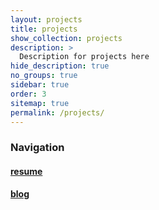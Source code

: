 ```yaml
---
layout: projects
title: projects
show_collection: projects
description: >
  Description for projects here
hide_description: true
no_groups: true
sidebar: true
order: 3
sitemap: true
permalink: /projects/
---
```


<!-- ## Updated daily 

* [python_katas]{:.heading.flip-title} --- Documentating my process and lessons from practice problems using Python -->

<!-- 
## Vizzes
* [Test-one]{:.heading.flip-title} --- Template 3  
* [telco_churn]{:.heading.flip-title} --- Template 3  
* [next]{:.heading.flip-title} --- Templat -->



### Navigation
#### [resume]
#### [blog] 

<!--author-->

<!-- Links -->

[resume]: /resume/
[blog]: /blog/
[next]: 2022-12-12-next-nexxt.md
[Hydejack]: https://hydejack.com
[Test-one]: test.md
[telco_churn]: 2022-06-11-telco-churn.md
[python_katas]: 2022-03-12-python.md
